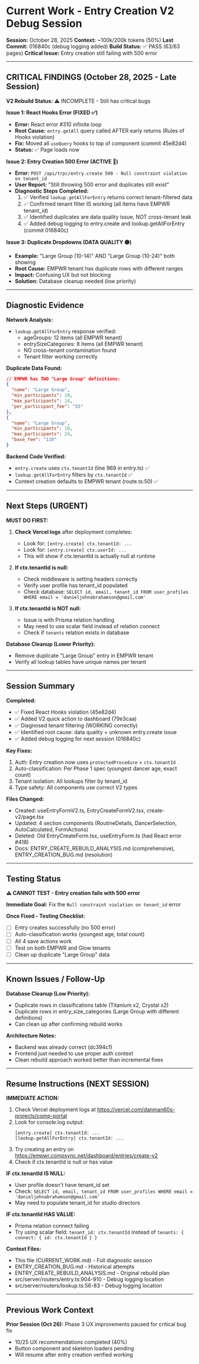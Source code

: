 # Current Work - Entry Creation V2 Debug Session

**Session:** October 28, 2025
**Context:** ~100k/200k tokens (50%)
**Last Commit:** 016840c (debug logging added)
**Build Status:** ✅ PASS (63/63 pages)
**Critical Issue:** Entry creation still failing with 500 error

---

## CRITICAL FINDINGS (October 28, 2025 - Late Session)

**V2 Rebuild Status:** ⚠️ INCOMPLETE - Still has critical bugs

**Issue 1: React Hooks Error (FIXED ✅)**
- **Error:** React error #310 infinite loop
- **Root Cause:** `entry.getAll` query called AFTER early returns (Rules of Hooks violation)
- **Fix:** Moved all `useQuery` hooks to top of component (commit 45e82d4)
- **Status:** ✅ Page loads now

**Issue 2: Entry Creation 500 Error (ACTIVE 🔴)**
- **Error:** `POST /api/trpc/entry.create 500 - Null constraint violation on tenant_id`
- **User Report:** "Still throwing 500 error and duplicates still exist"
- **Diagnostic Steps Completed:**
  1. ✅ Verified `lookup.getAllForEntry` returns correct tenant-filtered data
  2. ✅ Confirmed tenant filter IS working (all items have EMPWR tenant_id)
  3. ✅ Identified duplicates are data quality issue, NOT cross-tenant leak
  4. ✅ Added debug logging to entry.create and lookup.getAllForEntry (commit 016840c)

**Issue 3: Duplicate Dropdowns (DATA QUALITY 🟡)**
- **Example:** "Large Group (10-14)" AND "Large Group (10-24)" both showing
- **Root Cause:** EMPWR tenant has duplicate rows with different ranges
- **Impact:** Confusing UX but not blocking
- **Solution:** Database cleanup needed (low priority)

---

## Diagnostic Evidence

**Network Analysis:**
- `lookup.getAllForEntry` response verified:
  - ageGroups: 12 items (all EMPWR tenant)
  - entrySizeCategories: 8 items (all EMPWR tenant)
  - NO cross-tenant contamination found
  - Tenant filter working correctly

**Duplicate Data Found:**
```json
// EMPWR has TWO "Large Group" definitions:
{
  "name": "Large Group",
  "min_participants": 10,
  "max_participants": 14,
  "per_participant_fee": "55"
},
{
  "name": "Large Group",
  "min_participants": 10,
  "max_participants": 24,
  "base_fee": "110"
}
```

**Backend Code Verified:**
- `entry.create` uses `ctx.tenantId` (line 969 in entry.ts) ✅
- `lookup.getAllForEntry` filters by `ctx.tenantId` ✅
- Context creation defaults to EMPWR tenant (route.ts:50) ✅

---

## Next Steps (URGENT)

**MUST DO FIRST:**
1. **Check Vercel logs** after deployment completes:
   - Look for: `[entry.create] ctx.tenantId: ...`
   - Look for: `[entry.create] ctx.userId: ...`
   - This will show if ctx.tenantId is actually null at runtime

2. **If ctx.tenantId is null:**
   - Check middleware is setting headers correctly
   - Verify user profile has tenant_id populated
   - Check database: `SELECT id, email, tenant_id FROM user_profiles WHERE email = 'danieljohnabrahamson@gmail.com'`

3. **If ctx.tenantId is NOT null:**
   - Issue is with Prisma relation handling
   - May need to use scalar field instead of relation connect
   - Check if `tenants` relation exists in database

**Database Cleanup (Lower Priority):**
- Remove duplicate "Large Group" entry in EMPWR tenant
- Verify all lookup tables have unique names per tenant

---

## Session Summary

**Completed:**
- ✅ Fixed React Hooks violation (45e82d4)
- ✅ Added V2 quick action to dashboard (79e3caa)
- ✅ Diagnosed tenant filtering (WORKING correctly)
- ✅ Identified root cause: data quality + unknown entry.create issue
- ✅ Added debug logging for next session (016840c)

**Key Fixes:**
1. Auth: Entry creation now uses `protectedProcedure` + `ctx.tenantId`
2. Auto-classification: Per Phase 1 spec (youngest dancer age, exact count)
3. Tenant isolation: All lookups filter by tenant_id
4. Type safety: All components use correct V2 types

**Files Changed:**
- Created: useEntryFormV2.ts, EntryCreateFormV2.tsx, create-v2/page.tsx
- Updated: 4 section components (RoutineDetails, DancerSelection, AutoCalculated, FormActions)
- Deleted: Old EntryCreateForm.tsx, useEntryForm.ts (had React error #418)
- Docs: ENTRY_CREATE_REBUILD_ANALYSIS.md (comprehensive), ENTRY_CREATION_BUG.md (resolution)

---

## Testing Status

**⚠️ CANNOT TEST - Entry creation fails with 500 error**

**Immediate Goal:** Fix the `Null constraint violation on tenant_id` error

**Once Fixed - Testing Checklist:**
- [ ] Entry creates successfully (no 500 error)
- [ ] Auto-classification works (youngest age, total count)
- [ ] All 4 save actions work
- [ ] Test on both EMPWR and Glow tenants
- [ ] Clean up duplicate "Large Group" data

---

## Known Issues / Follow-Up

**Database Cleanup (Low Priority):**
- Duplicate rows in classifications table (Titanium x2, Crystal x2)
- Duplicate rows in entry_size_categories (Large Group with different definitions)
- Can clean up after confirming rebuild works

**Architecture Notes:**
- Backend was already correct (dc394c1)
- Frontend just needed to use proper auth context
- Clean rebuild approach worked better than incremental fixes

---

## Resume Instructions (NEXT SESSION)

**IMMEDIATE ACTION:**
1. Check Vercel deployment logs at https://vercel.com/danman60s-projects/comp-portal
2. Look for console.log output:
   ```
   [entry.create] ctx.tenantId: ...
   [lookup.getAllForEntry] ctx.tenantId: ...
   ```
3. Try creating an entry on https://empwr.compsync.net/dashboard/entries/create-v2
4. Check if ctx.tenantId is null or has value

**IF ctx.tenantId IS NULL:**
- User profile doesn't have tenant_id set
- Check: `SELECT id, email, tenant_id FROM user_profiles WHERE email = 'danieljohnabrahamson@gmail.com'`
- May need to populate tenant_id for studio directors

**IF ctx.tenantId HAS VALUE:**
- Prisma relation connect failing
- Try using scalar field: `tenant_id: ctx.tenantId` instead of `tenants: { connect: { id: ctx.tenantId } }`

**Context Files:**
- This file (CURRENT_WORK.md) - Full diagnostic session
- ENTRY_CREATION_BUG.md - Historical attempts
- ENTRY_CREATE_REBUILD_ANALYSIS.md - Original rebuild plan
- src/server/routers/entry.ts:904-910 - Debug logging location
- src/server/routers/lookup.ts:56-83 - Debug logging location

---

## Previous Work Context

**Prior Session (Oct 26):** Phase 3 UX improvements paused for critical bug fix
- 10/25 UX recommendations completed (40%)
- Button component and skeleton loaders pending
- Will resume after entry creation verified working
